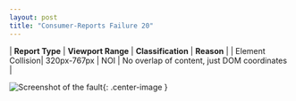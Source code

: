```yaml
---
layout: post
title: "Consumer-Reports Failure 20"
---
```

| **Report Type** | **Viewport Range** | **Classification** | **Reason** |
| Element Collision| 320px-767px | NOI | No overlap of content, just DOM coordinates | 

![Screenshot of the fault](../../../assets/images/Consumer-Reports/fault20/overlapWidth543.png){: .center-image }